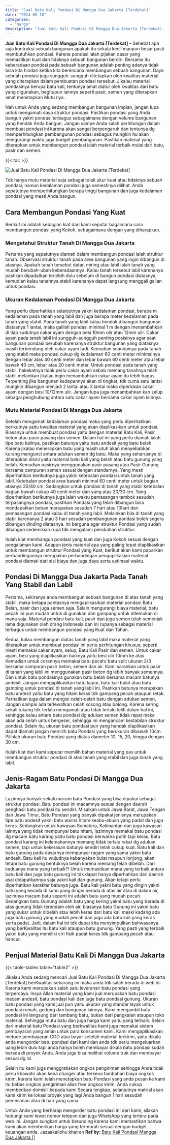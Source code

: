 ```yaml
---
title: "Jual Batu Kali Pondasi Di Mangga Dua Jakarta [Terdekat]"
date: "2024-05-10"
categories: 
  - "harga"
description: "Jual Batu Kali Pondasi Di Mangga Dua Jakarta [Terdekat]. Untuk Anda yang berharap mengorder batu pondasi ini dari kami, silakan hubungi kami lewat nomor tele..."
---
```


**Jual Batu Kali Pondasi Di Mangga Dua Jakarta \[Terdekat\]** – Sehebat apa saja kontruksi sebuah bangunan apakah itu sekala kecil maupun besar pasti membutuhkan pondasi. Karena pondasi ialah pijakan dasar yang memastikan kuat dan tidaknya sebuah bangunan berdiri. Bersama itu keberadaan pondasi pada sebuah bangunan adalah penting adanya tidak bisa kita hindari ketika kita berencana membangun sebuah bangunan. Daya sebuah pondasi juga sungguh-sungguh ditetapkan oleh kwalitas material yang diterapkan dalam pembuatan pondasi tersebut. Jikalau material pondasinya berupa batu kali, tentunya amat diatur oleh kwalitas dari batu yang digunakan, begitupun lainnya seperti pasir, semen yang diterapkan amat menetapkan Mutu nya.

Nah untuk Anda yang sedang membangun bangunan impian, jangan lupa untuk mengamati daya struktur pondasi. Pastikan pondasi yang Anda bangun yakni pondasi terbagus sebagaimana dengan volume bangunan yang hendak Anda bangun. Jangan sampe Anda salah perhitungan dalam membuat pondasi ini karena akan sangat berpengaruh dan tentunya dg memperhitungkan pembangunan pondasi sebagus mungkin itu akan mengurangi waktu juga budget pembangunan. Pastikan material yang diterapkan untuk membangun pondasi ialah material terbaik mulai dari batu, pasir dan semen.

{{< toc >}}

![Jual Batu Kali Pondasi Di Mangga Dua Jakarta [Terdekat]](/images/jual-batu-kali-17.png)

Tdk hanya mutu material saja sebagai tolak ukur kuat atau tidaknya sebuah pondasi, namun kedalaman pondasi juga semestinya dilihat. Anda sepatutnya memperhitungkan berapa tinggi bangunan dan juga kedalaman pondasi yang mesti Anda bangun.

## Cara Membangun Pondasi Yang Kuat

Berikut ini adalah sebagian kiat dari kami seputar bagaimana cara membangun pondasi yang Kokoh, sebagaimana dengan yang diharapkan.

### Mengetahui Struktur Tanah Di Mangga Dua Jakarta

Pertama yang sepatutnya diamati dalam membangun pondasi ialah struktur tanah. Observasi struktur tanah pada area bangunan yang ingin dibangun di atasnya, Apakah tanah tersebut datar, miring atau labil ialah tanah yang mudah berubah-ubah keberadaannya. Kalau tanah tersebut labil karenanya pastikan dipadatkan terlebih dulu sebelum di bangun pondasi diatasnya, kemudian kalau tanahnya stabil karenanya dapat langsung menggali galian untuk pondasi.

### Ukuran Kedalaman Pondasi Di Mangga Dua Jakarta

Yang perlu diperhatikan selanjutnya yakni kedalaman pondasi, berapa m kedalaman pada tanah yang labil dan juga berapa meter kedalaman pada tanah yang stabil. Pada tanah yang labil kalau hendak dibangun bangunan diatasnya 1 lantai, maka galilah pondasi minimal 1 m dengan menambahkan di tiap sudutnya cakar ayam dengan besi 10mm ulir atau 12mm ulir. Cakar ayam pada tanah labil ini sungguh-sungguh penting posisinya agar saat bangunan pondasi berubah karenanya struktur bangunan yang diatasnya masih terbendung oleh cakar ayam tadi. Kemudian seandainya pada tanah yang stabil maka pondasi cukup dg kedalaman 60 centi meter minimalnya dengan lebar atas 40 centi meter dan lebar bawah 60 centi meter atau lebar bawah 40 cm, lebar atas 20 centi meter. Untuk pondasi pada tanah yang stabil, hakekatnya tidak perlu cakar ayam sebab memang tanahnya telah stabil melainkan jikalau ingin menambahkan cakar ayam itu lebih bagus. Terpenting jika bangunan kedepannya akan di tingkat, tdk cuma satu lantai mungkin dibangun menjadi 2 lantai atau 3 lantai maka diperlukan cakar ayam dengan besi 10/12mm ulir. Jangan lupa juga menambahkan kan selup sebagai penghubung antara satu cakar ayam bersama cakar ayam lainnya.

### Mutu Material Pondasi Di Mangga Dua Jakarta

Setelah mengamati kedalaman pondasi maka yang perlu diperhatikan berikutnya yaitu kwalitas material yang akan diaplikasikan untuk pondasi. Biasanya untuk membuat pondasi yaitu dengan material Batu Kali, Pasir beton atau pasir pasang dan semen. Dalam hal ini yang perlu diamati ialah tipe batu kalinya, pastikan batunya yaitu batu andesit yang batu belah. Karena jikalau menerapkan batu yang masih utuh akan menyebabkan kurang mengunci antara adukan semen dg batu. Maka yang seharusnya di diterapkan disini yaitu material batu kali yang belah atau batu gunung yang belah. Kemudian pasirnya menggunakan pasir pasang atau Pasir Gunung bersama campuran semen sesuai dengan standarnya, Yang mesti diperhatikan berikutnya juga yakni ketebalan pondasi untuk tanah yang labil. Ketebalan pondasi area bawah minimal 60 centi meter untuk bagian atasnya 30/40 cm. Sedangkan untuk pondasi di tanah yang stabil ketebalan bagian bawah cukup 40 centi meter dan yang atas 20/30 cm. Yang diperhatikan berikutnya juga ialah waktu pemasangan tembok sesudah terpasangnya pondasi, pastikan Pondasi yang telah dibangun bisa mendapatkan beban merupakan sesudah 7 hari atau 10hari dari pemasangan pondasi kalau di tanah yang labil. Melainkan bila di tanah yang stabil karenanya 2 atau 3 hari sesudah pembangunan pondasi boleh segera dibangun dinding diatasnya. Ini berguna agar struktur Pondasi yang sudah dibangun sedemikian rupa tdk mengalami perubahan struktur.

Itulah kiat membangun pondasi yang kuat dan juga Kokoh sesuai dengan pengalaman kami. Adapun jenis material apa yang paling tepat diaplikasikan untuk membangun struktur Pondasi yang Kuat, berikut akan kami paparkan perbandingannya merupakan perbandingan pengaplikasian material pondasi diamati dari sisi biaya dan juga daya serta estimasi waktu.

## Pondasi Di Mangga Dua Jakarta Pada Tanah Yang Stabil dan Labil

Pertama, sekiranya anda membangun sebuah bangunan di atas tanah yang stabil, maka betapa pantasnya mengaplikasikan material pondasi Batu Belah, pasir dan juga semen saja. Selain mengurangi biaya material, batu pecah ini pun mudah untuk di gunakan dan gampang untuk ditemukan di mana saja. Material pondasi batu kali, pasir dan juga semen telah semenjak lama digunakan oleh orang Indonesia dan ini rupanya sebagai material terbagus untuk membangun pondasi yang Kuat dan Tahan.

Kedua, kalau membangun diatas tanah yang labil maka material yang diterapkan untuk membuat pondasi ini perlu perhitungan khusus; seperti mesti memakai cakar ayam, selup, Batu Kali Pasir dan semen. Untuk cakar ayam, besi yang diaplikasikan baiknya yaitu besi ulir 10mm ke atas. Kemudian untuk corannya memakai batu pecah/ batu split ukuran 2/3 bersama campuran pasir beton, semen dan air. Kami sarankan untuk pasir di tanah yang labil ini menggunakan pasir beton dg lebih banyak semennya. Dan untuk batu pondasinya gunakan batu belah bersama macam batunya andesit. Jangan mengaplikasikan batu kapur, batu kali bulat atau batu gamping untuk pondasi di tanah yang labil ini. Pastikan batunya merupakan batu andesit yaitu batu yang hitam keras tdk gampang pecah ataupun retak. Perhatikan juga dalam mengisi celah-celah batu dengan adukan semen, Jangan sampai ada terlewatkan celah kosong atau bolong. Karena sering sekali tukang tdk terlalu mengamati atau tidak terlalu teliti dalam hal ini, sehingga kalau antara batu pondasi dg adukan semen tidak rapat maka akan ada celah untuk bergeser, sehingga ini mengancam kestabilan struktur pondasi. Selain itu, ukuran batu pondasi pun yang hendak diaplikasikan dapat diamati jangan memilih batu Pondasi yang berukuran dibawah 10cm. Pilihlah ukuran batu Pondasi yang diatas diameter 10, 15, 20, hingga dengan 30 cm.

Itulah kiat dari kami seputar memilih bahan material yang pas untuk membangun struktur pondasi di atas tanah yang stabil dan juga tanah yang labil.

## Jenis-Ragam Batu Pondasi Di Mangga Dua Jakarta

Lazimnya banyak sekali macam batu Pondasi yang bisa dipakai sebagai struktur pondasi. Batu pondasi ini macamnya sesuai dengan daerah penghasil batu pondasi itu sendiri. Misalkan untuk Jawa Barat, Jawa Tengah dan Jawa Timur, Batu Pondasi yang banyak dipakai jenisnya merupakan tipe batu andesit yakni batu warna hitam keabu-abuan yang padat dan juga keras. Sedangkan untuk kawasan Sumatera, Kalimantan dan juga kawasan lainnya yang tidak mempunyai batu hitam, lazimnya memakai batu pondasi dg macam batu karang yaitu batu pondasi berwarna putih tapi keras. Batu pondasi karang ini kelemahannya memang tidak terlalu rekat dg adukan semen, tapi untuk kekerasan batunya sendiri telah cukup kuat. Batu kali dan batu gunung pada dasarnya mempunyai ragam yang sama yakni batu andesit. Batu kali itu wujudnya kebanyakan bulat maupun lonjong, akan tetapi batu gunung bentuknya belah karena memang telah dibelah. Dari keduanya mana yang terbaik?! Untuk memastikan mana yang terbaik antara batu kali dan juga batu gunung ini tdk dapat hanya diperhatikan dari daerah asal didapatkannya saja yakni kali dan gunung. Akan tetapi perlu diperhatikan karakter batunya juga. Batu kali yakni batu yang dingin yakni batu yang berada di suhu yang dingin berada di atas air atau di dalam air, lazimnya macam batu seperti ini adalah batu yang mudah pecah. Sedangkan batu Gunung adalah batu yang kering yakni batu yang berada di atas gunung tidak terendam oleh air, biasanya batu Gunung ini yakni batu yang sukar untuk dibelah atau lebih keras dari batu kali meski kadang ada juga batu gunung yang mudah pecah dan juga ada batu kali yang keras serta padat. Jadi, dalam hal ini tdk dapat kita menyimpulkan bahwasanya yang berKwalitas itu batu kali ataupun batu gunung. Yang pasti yang terbaik yakni batu yang memiliki ciri fisik padat keras tdk gampang pecah atau hancur.

## Penjual Material Batu Kali Di Mangga Dua Jakarta

{{< table-tables table="table2" >}}

Jikalau Anda sedang mencari Jual Batu Kali Pondasi Di Mangga Dua Jakarta \[Terdekat\] berKwalitas sekarang ini maka anda tdk salah berada di web ini. Karena kami merupakan salah satu leveransir batu pondasi yang terpercaya. Insya Allah material yang kami jual merupakan batu pondasi macam andesit, batu pondasi kali dan juga batu pondasi gunung. Ukuran batu pondasi yang kami jual pun yaitu ukuran yang standar layak untuk pondasi rumah, gedung dan bangunan lainnya. Kami mengambil batu pondasi ini langsung dari tambang batu, bukan dari pangkalan ataupun toko material. Sehingga mutu batu dan juga harga kami yaitu yang terbaik. Selain dari material batu Pondasi yang berkwalitas kami juga memakai sistem pembayaran yang aman untuk para konsumen kami. Kami mengaplikasikan metode pembayaran COD atau bayar setelah material terkirim, yaitu dikala anda mengorder batu pondasi dari kami dan anda tdk perlu mengeluarkan uang lebih dulu tapi anda hanya boleh membayar dikala batu pondasi sudah berada di proyek Anda. Anda juga bisa melihat volume truk dan membayar sesuai dg isi.

Selain itu kami juga menggratiskan ongkos pengiriman sehingga Anda tidak perlu khawatir akan kena charger atau terkena tambahan biaya ongkos kirim, karena kami telah menetapkan batu Pondasi yang anda pesan ke kami itu bebas ongkos pengiriman alias free ongkos kirim. Anda cukup memberikan domisili kepada kami Secara lengkap, selanjutnya matrial akan kami kirim ke lokasi proyek yang lagi Anda bangun 1 hari sesudah pemesanan atau di hari yang sama.

Untuk Anda yang berharap mengorder batu pondasi ini dari kami, silakan hubungi kami lewat nomor telepon dan juga WhatsApp yang tertera pada web ini. Jangan sungkan untuk berunding karena kami memastikan bahwa kami akan memberikan harga yang termurah sesuai dengan budget keuangan anda. Jazaakallohu khairan
**Ref by:** [Batu Kali Pondasi Mangga Dua Jakarta []](https://id.wikipedia.org/wiki/Batu)
